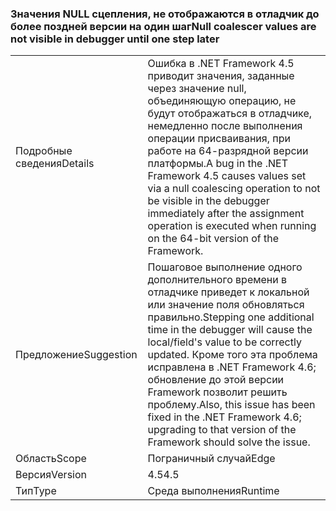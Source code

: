 ### <a name="null-coalescer-values-are-not-visible-in-debugger-until-one-step-later"></a><span data-ttu-id="b911d-101">Значения NULL сцепления, не отображаются в отладчик до более поздней версии на один шаг</span><span class="sxs-lookup"><span data-stu-id="b911d-101">Null coalescer values are not visible in debugger until one step later</span></span>

|   |   |
|---|---|
|<span data-ttu-id="b911d-102">Подробные сведения</span><span class="sxs-lookup"><span data-stu-id="b911d-102">Details</span></span>|<span data-ttu-id="b911d-103">Ошибка в .NET Framework 4.5 приводит значения, заданные через значение null, объединяющую операцию, не будут отображаться в отладчике, немедленно после выполнения операции присваивания, при работе на 64-разрядной версии платформы.</span><span class="sxs-lookup"><span data-stu-id="b911d-103">A bug in the .NET Framework 4.5 causes values set via a null coalescing operation to not be visible in the debugger immediately after the assignment operation is executed when running on the 64-bit version of the Framework.</span></span>|
|<span data-ttu-id="b911d-104">Предложение</span><span class="sxs-lookup"><span data-stu-id="b911d-104">Suggestion</span></span>|<span data-ttu-id="b911d-105">Пошаговое выполнение одного дополнительного времени в отладчике приведет к локальной или значение поля обновляться правильно.</span><span class="sxs-lookup"><span data-stu-id="b911d-105">Stepping one additional time in the debugger will cause the local/field's value to be correctly updated.</span></span> <span data-ttu-id="b911d-106">Кроме того эта проблема исправлена в .NET Framework 4.6; обновление до этой версии Framework позволит решить проблему.</span><span class="sxs-lookup"><span data-stu-id="b911d-106">Also, this issue has been fixed in the .NET Framework 4.6; upgrading to that version of the Framework should solve the issue.</span></span>|
|<span data-ttu-id="b911d-107">Область</span><span class="sxs-lookup"><span data-stu-id="b911d-107">Scope</span></span>|<span data-ttu-id="b911d-108">Пограничный случай</span><span class="sxs-lookup"><span data-stu-id="b911d-108">Edge</span></span>|
|<span data-ttu-id="b911d-109">Версия</span><span class="sxs-lookup"><span data-stu-id="b911d-109">Version</span></span>|<span data-ttu-id="b911d-110">4.5</span><span class="sxs-lookup"><span data-stu-id="b911d-110">4.5</span></span>|
|<span data-ttu-id="b911d-111">Тип</span><span class="sxs-lookup"><span data-stu-id="b911d-111">Type</span></span>|<span data-ttu-id="b911d-112">Среда выполнения</span><span class="sxs-lookup"><span data-stu-id="b911d-112">Runtime</span></span>|

